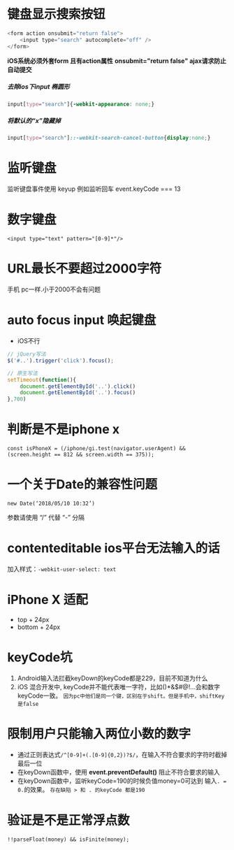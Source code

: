 # 键盘显示搜索按钮
```javascript
<form action onsubmit="return false">
    <input type="search" autocomplete="off" />
</form>
```

**iOS系统必须外套form 且有action属性**
**onsubmit="return false" ajax请求防止自动提交**

##### 去除ios下input 椭圆形
```css
input[type="search"]{-webkit-appearance: none;}
```
##### 将默认的“x”隐藏掉
```css
input[type="search"]::-webkit-search-cancel-button{display:none;}
```


# 监听键盘
监听键盘事件使用 keyup
例如监听回车 event.keyCode === 13


# 数字键盘
`<input type="text" pattern="[0-9]*"/>`


# URL最长不要超过2000字符
手机 pc一样.小于2000不会有问题



# auto focus input 唤起键盘
- iOS不行
```javascript
// jQuery写法
$('#..').trigger('click').focus();

// 原生写法
setTimeout(function(){
    document.getElementById('..').click()
    document.getElementById('..').focus()
},700)
```


# 判断是不是iphone x
```
const isPhoneX = (/iphone/gi.test(navigator.userAgent) && (screen.height == 812 && screen.width == 375));
```

# 一个关于Date的兼容性问题
`new Date(‘2018/05/10 10:32’)`

参数请使用 “/” 代替 “-” 分隔


# contenteditable ios平台无法输入的话

加入样式：`-webkit-user-select: text`


# iPhone X 适配

- top + 24px
- bottom + 24px


# keyCode坑

1. Android输入法拦截keyDown的keyCode都是229，目前不知道为什么
2. iOS 混合开发中, keyCode并不能代表唯一字符，比如()*&$#@!...会和数字keyCode一致。
`因为pc中他们是同一个键，区别在于shift。但是手机中，shiftKey是false`

# 限制用户只能输入两位小数的数字

- 通过正则表达式`/^[0-9]+(.[0-9]{0,2})?$/`，在输入不符合要求的字符时截掉最后一位
- 在keyDown函数中，使用 **event.preventDefault()** 阻止不符合要求的输入
- 在keyDown函数中，监听keyCode=190的时候负值money=0可达到 输入`. = 0.`的效果。
`存在缺陷 > 和 . 的keyCode 都是190`

# 验证是不是正常浮点数

`!!parseFloat(money) && isFinite(money);`

